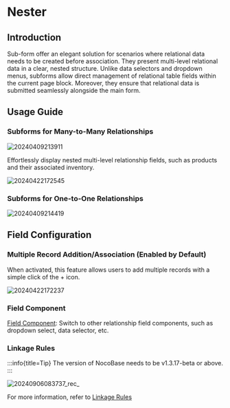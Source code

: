 # Nester

## Introduction

Sub-form offer an elegant solution for scenarios where relational data needs to be created before association. They present multi-level relational data in a clear, nested structure. Unlike data selectors and dropdown menus, subforms allow direct management of relational table fields within the current page block. Moreover, they ensure that relational data is submitted seamlessly alongside the main form.

## Usage Guide

### Subforms for Many-to-Many Relationships

![20240409213911](https://static-docs.nocobase.com/20240409213911.png)

Effortlessly display nested multi-level relationship fields, such as products and their associated inventory.

![20240422172545](https://static-docs.nocobase.com/20240422172545.png)

### Subforms for One-to-One Relationships

![20240409214419](https://static-docs.nocobase.com/20240422172545.png)

## Field Configuration

### Multiple Record Addition/Association (Enabled by Default)

When activated, this feature allows users to add multiple records with a simple click of the + icon.

![20240422172237](https://static-docs.nocobase.com/20240422172237.png)

### Field Component

[Field Component](/handbook/ui/fields/association-field): Switch to other relationship field components, such as dropdown select, data selector, etc.

### Linkage Rules
:::info{title=Tip}
The version of NocoBase needs to be v1.3.17-beta or above.
:::

![20240906083737_rec_](https://nocobase-docs.oss-cn-beijing.aliyuncs.com/20240906083737_rec_.gif)

For more information, refer to [Linkage Rules](/handbook/ui/blocks/block-settings/linkage-rule)
